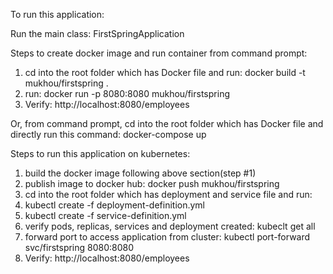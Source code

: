 To run this application:

Run the main class: FirstSpringApplication

Steps to create docker image and run container from command prompt:
1. cd into the root folder which has Docker file and run: docker build -t mukhou/firstspring .
2. run: docker run -p 8080:8080 mukhou/firstspring
3. Verify: http://localhost:8080/employees

Or, from command prompt, cd into the root folder which has Docker file and
directly run this command: docker-compose up

Steps to run this application on kubernetes:
1. build the docker image following above section(step #1)
2. publish image to docker hub: docker push mukhou/firstspring
3. cd into the root folder which has deployment and service file and run:
4. kubectl create -f deployment-definition.yml
5. kubectl create -f service-definition.yml
6. verify pods, replicas, services and deployment created: kubeclt get all
7. forward port to access application from cluster: kubectl port-forward svc/firstspring 8080:8080
8. Verify: http://localhost:8080/employees



